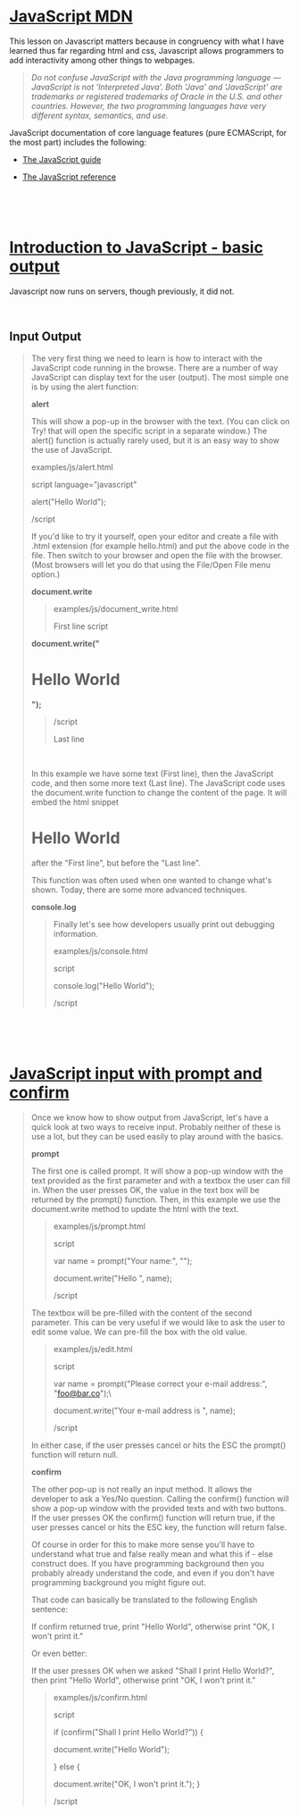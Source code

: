 # [JavaScript MDN](https://developer.mozilla.org/en-US/docs/Web/JavaScript)

This lesson on Javascript matters because in congruency with what I have learned thus far regarding html and css, Javascript allows programmers to add interactivity among other things to webpages.

>*Do not confuse JavaScript with the Java programming language — JavaScript is not 'Interpreted Java'. Both 'Java' and 'JavaScript' are trademarks or registered trademarks of Oracle in the U.S. and other countries. However, the two programming languages have very different syntax, semantics, and use.*

JavaScript documentation of core language features (pure ECMAScript, for the most part) includes the following:

- [The JavaScript guide](https://developer.mozilla.org/en-US/docs/Web/JavaScript/Guide)

- [The JavaScript reference](https://developer.mozilla.org/en-US/docs/Web/JavaScript/Reference)

&nbsp;

&nbsp;

# [Introduction to JavaScript - basic output](https://code-maven.com/introduction-to-javascript)

Javascript now runs on servers, though previously, it did not.

&nbsp;

## Input Output

>The very first thing we need to learn is how to interact with the JavaScript code running in the browse. There are a number of way JavaScript can display text for the user (output). The most simple one is by using the alert function:
>
>**alert**
>
>This will show a pop-up in the browser with the text. (You can click on Try! that will open the specific script in a separate window.) The alert() function is actually rarely used, but it is an easy way to show the use of JavaScript.
>
>examples/js/alert.html
>
>script language="javascript"
>
>alert("Hello World");
>
>/script
>
>
>If you'd like to try it yourself, open your editor and create a file with .html extension (for example hello.html) and put the above code in the file. Then switch to your browser and open the file with the browser. (Most browsers will let you do that using the File/Open File menu option.)
>
>**document.write**
>>
>>examples/js/document_write.html
>>
>>First line
>>script
>>
>**document.write("<h1>Hello World</h1>");**
>>
>>/script
>>
>>Last line
>
>&nbsp;
>
>In this example we have some text (First line), then the JavaScript code, and then some more text (Last line). The JavaScript code uses the document.write function to change the content of the page. It will embed the html snippet <h1>Hello World</h1> after the "First line", but before the "Last line".
>
>This function was often used when one wanted to change what's shown. Today, there are some more advanced techniques.
>
>**console.log**
>>Finally let's see how developers usually print out debugging information.
>>
>>examples/js/console.html
>>
>>script
>>
>>console.log("Hello World");
>>
>>/script

&nbsp;

&nbsp;

# [JavaScript input with prompt and confirm](https://code-maven.com/javascript-input-with-prompt-and-confirm)

>Once we know how to show output from JavaScript, let's have a quick look at two ways to receive input. Probably neither of these is use a lot, but they can be used easily to play around with the basics.
>
>**prompt**
>
>The first one is called prompt. It will show a pop-up window with the text provided as the first parameter and with a textbox the user can fill in. When the user presses OK, the value in the text box will be returned by the prompt() function. Then, in this example we use the document.write method to update the html with the text.
>
>>examples/js/prompt.html
>>
>>script
>>
>>var name = prompt("Your name:", "");
>>
>>document.write("Hello ", name);
>>
>>/script
>
>
>The textbox will be pre-filled with the content of the second parameter. This can be very useful if we would like to ask the user to edit some value. We can pre-fill the box with the old value.
>
>>examples/js/edit.html
>>
>>script
>>
>>var name = prompt("Please correct your e-mail address:", "foo@bar.co");\
>>
>>document.write("Your e-mail address is ", name);
>>
>>/script
>
>In either case, if the user presses cancel or hits the ESC the prompt() function will return null.
>
>**confirm**
>
>The other pop-up is not really an input method. It allows the developer to ask a Yes/No question. Calling the confirm() function will show a pop-up window with the provided texts and with two buttons. If the user presses OK the confirm() function will return true, if the user presses cancel or hits the ESC key, the function will return false.
>
>Of course in order for this to make more sense you'll have to understand what true and false really mean and what this if - else construct does. If you have programming background then you probably already understand the code, and even if you don't have programming background you might figure out.
>
>That code can basically be translated to the following English sentence:
>
>If confirm returned true, print "Hello World", otherwise print "OK, I won't print it."
>
>Or even better:
>
>If the user presses OK when we asked "Shall I print Hello World?", then print "Hello World", otherwise print "OK, I won't print it."
>
>>examples/js/confirm.html
>>
>>script
>>
>>if (confirm("Shall I print Hello World?")) {
>>
>>    document.write("Hello World");
>>
>>} else {
>>
>>    document.write("OK, I won't print it.");
>>}
>>
>>/script


